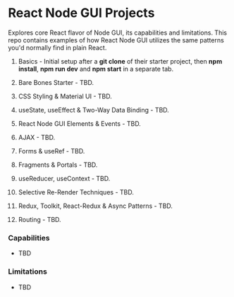 # React Node GUI Projects
Explores core React flavor of Node GUI, its capabilities and limitations. This repo contains examples of how React Node GUI utilizes the same patterns you'd normally find in plain React.

1. Basics - Initial setup after a **git clone** of their starter project, then **npm install**, **npm run dev** and **npm start** in a separate tab.

2. Bare Bones Starter - TBD.

3. CSS Styling & Material UI - TBD.

4. useState, useEffect & Two-Way Data Binding - TBD.

5. React Node GUI Elements & Events - TBD.

6. AJAX - TBD.

7. Forms & useRef - TBD.

8. Fragments & Portals - TBD.

9. useReducer, useContext - TBD.

10. Selective Re-Render Techniques - TBD.

11. Redux, Toolkit, React-Redux & Async Patterns - TBD.

12. Routing - TBD.


### Capabilities
- TBD

### Limitations
- TBD